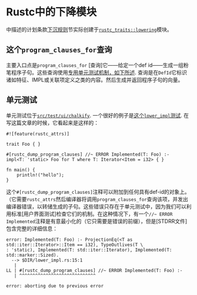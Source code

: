 # Rustc中的下降模块

中描述的计划条款[下沉规则](./lowering-rules.html)节实际创建于[`rustc_traits::lowering`][lowering]模块。

[lowering]: https://doc.rust-lang.org/nightly/nightly-rustc/rustc_traits/lowering/

## 这个`program_clauses_for`查询

主要入口点是`program_clauses_for` [查询]它——给定一个def id——生成一组粉笔程序子句。这些查询使用[专用单元测试机制，如下所述](#unit-tests).  查询是在`DefId`它标识诸如特征、IMPL或关联项定义之类的内容。然后生成并返回程序子句的向量。

[query]: ../query.html

<a name="unit-tests"></a>

## 单元测试

单元测试位于[`src/test/ui/chalkify`][chalkify]. 一个很好的例子是[这个`lower_impl`测试][lower_impl]. 在写这篇文章的时候，它看起来是这样的：

```rust,ignore
#![feature(rustc_attrs)]

trait Foo { }

#[rustc_dump_program_clauses] //~ ERROR Implemented(T: Foo) :-
impl<T: 'static> Foo for T where T: Iterator<Item = i32> { }

fn main() {
    println!("hello");
}
```

这个`#[rustc_dump_program_clauses]`注释可以附加到任何具有def-id的对象上。（它需要`rustc_attrs`然后编译器将调用`program_clauses_for`查询该项，并发出编译器错误，以转储生成的子句。这些错误只存在于单元测试中，因为我们可以利用标准[用户界面测试]检查它们的机制。在这种情况下，有一个`//~ ERROR Implemented`注释是有意最小化的（它只需要是错误的前缀），但是[STDRR文件]包含完整的详细信息：

```text
error: Implemented(T: Foo) :- ProjectionEq(<T as std::iter::Iterator>::Item == i32), TypeOutlives(T \
: 'static), Implemented(T: std::iter::Iterator), Implemented(T: std::marker::Sized).
  --> $DIR/lower_impl.rs:15:1
   |
LL | #[rustc_dump_program_clauses] //~ ERROR Implemented(T: Foo) :-
   | ^^^^^^^^^^^^^^^^^^^^^^^^^^^^^

error: aborting due to previous error
```

[chalkify]: https://github.com/rust-lang/rust/tree/master/src/test/ui/chalkify

[lower_impl]: https://github.com/rust-lang/rust/tree/master/src/test/ui/chalkify/lower_impl.rs

[the stderr file]: https://github.com/rust-lang/rust/tree/master/src/test/ui/chalkify/lower_impl.stderr

[ui test]: ../tests/adding.html#guide-to-the-ui-tests
